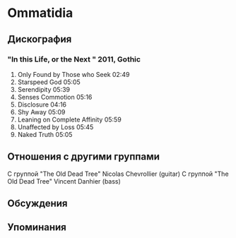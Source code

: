 # Ommatidia



## Дискография

### "In this Life, or the Next " 2011, Gothic

1. Only Found by Those who Seek 02:49  
2. Starspeed God 05:05  
3. Serendipity 05:39  
4. Senses Commotion 05:16  
5. Disclosure 04:16  
6. Shy Away 05:09  
7. Leaning on Complete Affinity 05:59  
8. Unaffected by Loss 05:45  
9. Naked Truth 05:05 


## Отношения с другими группами

C группой "The Old Dead Tree" Nicolas Chevrollier (guitar)
C группой "The Old Dead Tree" Vincent Danhier (bass)

## Обсуждения


## Упоминания

